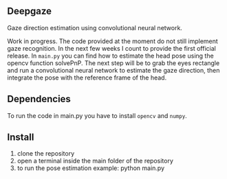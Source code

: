 Deepgaze 
----------

Gaze direction estimation using convolutional neural network.

Work in progress. The code provided at the moment do not still implement gaze recognition. In the next few weeks I count to provide the first official release. In `main.py` you can find how to estimate the head pose using the opencv function solvePnP. The next step will be to grab the eyes rectangle and run a convolutional neural network to estimate the gaze direction, then integrate the pose with the reference frame of the head.

Dependencies
------------

To run the code in main.py you have to install `opencv` and `numpy`.

Install
--------

1. clone the repository
2. open a terminal inside the main folder of the repository
3. to run the pose estimation example: python main.py
